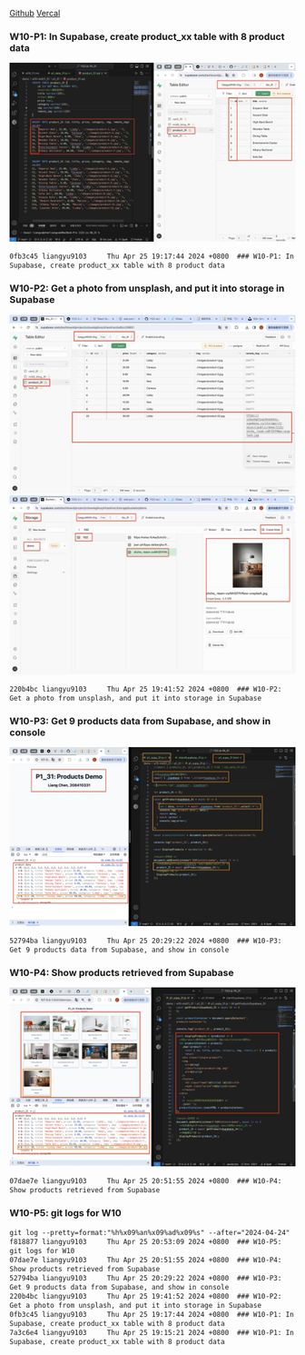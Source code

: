 [Github](https://github.com/liangyu9103/1122-js-demo_31.git)
[Vercal](https://vercel.com/liangyu9103s-projects/1122-js-demo-31)

### W10-P1: In Supabase, create product_xx table with 8 product data

![](w10-p1.png)

```
0fb3c45 liangyu9103     Thu Apr 25 19:17:44 2024 +0800  ### W10-P1: In Supabase, create product_xx table with 8 product data
```

### W10-P2: Get a photo from unsplash, and put it into storage in Supabase

![](w10-p2-1.png)
![](w10-p2-2.png)

```
220b4bc liangyu9103     Thu Apr 25 19:41:52 2024 +0800  ### W10-P2: Get a photo from unsplash, and put it into storage in Supabase
```

### W10-P3: Get 9 products data from Supabase, and show in console

![](w10-p3.png)

```
52794ba liangyu9103     Thu Apr 25 20:29:22 2024 +0800  ### W10-P3: Get 9 products data from Supabase, and show in console
```

### W10-P4: Show products retrieved from Supabase

![](w10-p4.png)

```
07dae7e liangyu9103     Thu Apr 25 20:51:55 2024 +0800  ### W10-P4: Show products retrieved from Supabase
```

### W10-P5: git logs for W10

```
git log --pretty=format:"%h%x09%an%x09%ad%x09%s" --after="2024-04-24"
f818877 liangyu9103     Thu Apr 25 20:53:09 2024 +0800  ### W10-P5: git logs for W10
07dae7e liangyu9103     Thu Apr 25 20:51:55 2024 +0800  ### W10-P4: Show products retrieved from Supabase
52794ba liangyu9103     Thu Apr 25 20:29:22 2024 +0800  ### W10-P3: Get 9 products data from Supabase, and show in console
220b4bc liangyu9103     Thu Apr 25 19:41:52 2024 +0800  ### W10-P2: Get a photo from unsplash, and put it into storage in Supabase
0fb3c45 liangyu9103     Thu Apr 25 19:17:44 2024 +0800  ### W10-P1: In Supabase, create product_xx table with 8 product data
7a3c6e4 liangyu9103     Thu Apr 25 19:15:21 2024 +0800  ### W10-P1: In Supabase, create product_xx table with 8 product data
```
